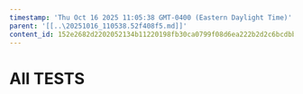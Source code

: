 ```yaml
---
timestamp: 'Thu Oct 16 2025 11:05:38 GMT-0400 (Eastern Daylight Time)'
parent: '[[..\20251016_110538.52f408f5.md]]'
content_id: 152e2682d2202052134b11220198fb30ca0799f08d6ea222b2d2c6bcdbb71eea
---
```


# All TESTS
